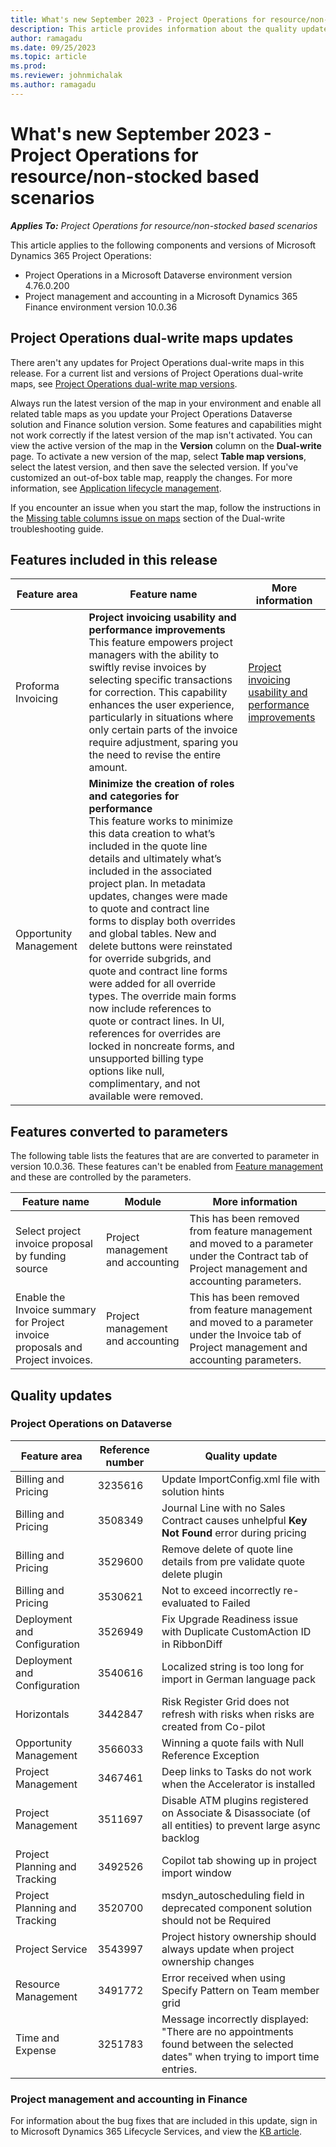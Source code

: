 ```yaml
---
title: What's new September 2023 - Project Operations for resource/non-stocked based scenarios
description: This article provides information about the quality updates that are available in the September 2023 release of Microsoft Dynamics 365 Project Operations for resource/non-stocked based scenarios.
author: ramagadu
ms.date: 09/25/2023
ms.topic: article
ms.prod:
ms.reviewer: johnmichalak 
ms.author: ramagadu
---
```


# What's new September 2023 - Project Operations for resource/non-stocked based scenarios

_**Applies To:** Project Operations for resource/non-stocked based scenarios_

This article applies to the following components and versions of Microsoft Dynamics 365 Project Operations:

- Project Operations in a Microsoft Dataverse environment version 4.76.0.200
- Project management and accounting in a Microsoft Dynamics 365 Finance environment version 10.0.36

## Project Operations dual-write maps updates

There aren't any updates for Project Operations dual-write maps in this release. For a current list and versions of Project Operations dual-write maps, see [Project Operations dual-write map versions](../environment/resource-dual-write-maps.md).

Always run the latest version of the map in your environment and enable all related table maps as you update your Project Operations Dataverse solution and Finance solution version. Some features and capabilities might not work correctly if the latest version of the map isn't activated. You can view the active version of the map in the **Version** column on the **Dual-write** page. To activate a new version of the map, select **Table map versions**, select the latest version, and then save the selected version. If you've customized an out-of-box table map, reapply the changes. For more information, see [Application lifecycle management](/dynamics365/fin-ops-core/dev-itpro/data-entities/dual-write/app-lifecycle-management).

If you encounter an issue when you start the map, follow the instructions in the [Missing table columns issue on maps](/dynamics365/fin-ops-core/dev-itpro/data-entities/dual-write/dual-write-troubleshooting-finops-upgrades#missing-table-columns-issue-on-maps) section of the Dual-write troubleshooting guide.

## Features included in this release

| Feature area | Feature name | More information |
| --- | --- | --- |
|Proforma Invoicing| **Project invoicing usability and performance improvements**</br>This feature empowers project managers with the ability to swiftly revise invoices by selecting specific transactions for correction. This capability enhances the user experience, particularly in situations where only certain parts of the invoice require adjustment, sparing you the need to revise the entire amount.| [Project invoicing usability and performance improvements](/dynamics365/project-operations/proforma-invoicing/revise-project-invoices) |
|Opportunity Management| **Minimize the creation of roles and categories for performance**</br>This feature works to minimize this data creation to what’s included in the quote line details and ultimately what’s included in the associated project plan. In metadata updates, changes were made to quote and contract line forms to display both overrides and global tables. New and delete buttons were reinstated for override subgrids, and quote and contract line forms were added for all override types. The override main forms now include references to quote or contract lines. In UI, references for overrides are locked in noncreate forms, and unsupported billing type options like null, complimentary, and not available were removed.| |

## Features converted to parameters

The following table lists the features that are are converted to parameter in version 10.0.36. These features can't be enabled from  [Feature management](/dynamics365/fin-ops-core/fin-ops/get-started/feature-management/feature-management-overview) and these are controlled by the parameters.

| Feature name | Module | More information|
| --- | --- | --- |
|Select project invoice proposal by funding source|Project management and accounting|This has been removed from feature management and moved to a parameter under the Contract tab of Project management and accounting parameters.|
|Enable the Invoice summary for Project invoice proposals and Project invoices.|Project management and accounting|This has been removed from feature management and moved to a parameter under the Invoice tab of Project management and accounting parameters. |

## Quality updates

### Project Operations on Dataverse

| Feature area | Reference number | Quality update |
| --- | --- | --- |
|Billing and Pricing|3235616|Update ImportConfig.xml file with solution hints|
|Billing and Pricing|3508349|Journal Line with no Sales Contract causes unhelpful **Key Not Found** error during pricing|
|Billing and Pricing|3529600|Remove delete of quote line details from pre validate quote delete plugin|
|Billing and Pricing|3530621|Not to exceed incorrectly re-evaluated to Failed|
|Deployment and Configuration|3526949|Fix Upgrade Readiness issue with Duplicate CustomAction ID in RibbonDiff|
|Deployment and Configuration|3540616|Localized string is too long for import in German language pack|
|Horizontals|3442847|Risk Register Grid does not refresh with risks when risks are created from Co-pilot|
|Opportunity Management|3566033|Winning a quote fails with Null Reference Exception|
|Project Management|3467461|Deep links to Tasks do not work when the Accelerator is installed|
|Project Management|3511697|Disable ATM plugins registered on Associate & Disassociate (of all entities) to prevent large async backlog|
|Project Planning and Tracking|3492526|Copilot tab showing up in project import window|
|Project Planning and Tracking|3520700|msdyn_autoscheduling field in deprecated component solution should not be Required|
|Project Service|3543997|Project history ownership should always update when project ownership changes|
|Resource Management|3491772|Error received when using Specify Pattern on Team member grid|
|Time and Expense|3251783|Message incorrectly displayed: "There are no appointments found between the selected dates" when trying to import time entries.|

### Project management and accounting in Finance

For information about the bug fixes that are included in this update, sign in to Microsoft Dynamics 365 Lifecycle Services, and view the [KB article](https://fix.lcs.dynamics.com/Issue/Details?bugId=831854).
